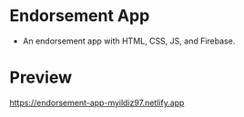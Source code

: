 # Endorsement App
- An endorsement app with HTML, CSS, JS, and Firebase.
# Preview
https://endorsement-app-myildiz97.netlify.app
